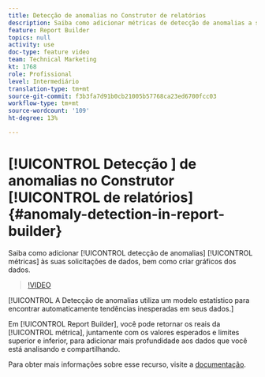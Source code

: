 ```yaml
---
title: Detecção de anomalias no Construtor de relatórios
description: Saiba como adicionar métricas de detecção de anomalias a suas solicitações de dados, bem como criar gráficos aos dados.
feature: Report Builder
topics: null
activity: use
doc-type: feature video
team: Technical Marketing
kt: 1768
role: Profissional
level: Intermediário
translation-type: tm+mt
source-git-commit: f3b3fa7d91b0cb21005b57768ca23ed6700fcc03
workflow-type: tm+mt
source-wordcount: '109'
ht-degree: 13%

---
```



# [!UICONTROL Detecção ] de anomalias no Construtor  [!UICONTROL de relatórios] {#anomaly-detection-in-report-builder}

Saiba como adicionar [!UICONTROL detecção de anomalias] [!UICONTROL métricas] às suas solicitações de dados, bem como criar gráficos dos dados.

>[!VIDEO](https://video.tv.adobe.com/v/23543/?quality=12)

[!UICONTROL A Detecção de anomalias utiliza um modelo estatístico para encontrar automaticamente tendências inesperadas em seus dados.]

Em [!UICONTROL Report Builder], você pode retornar os reais da [!UICONTROL métrica], juntamente com os valores esperados e limites superior e inferior, para adicionar mais profundidade aos dados que você está analisando e compartilhando.

Para obter mais informações sobre esse recurso, visite a [documentação](https://marketing.adobe.com/resources/help/en_US/arb/anomaly_detection.html).
